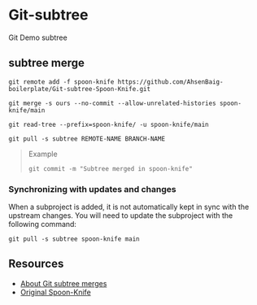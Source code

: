 # Git-subtree
Git Demo subtree
## subtree merge
``` 
git remote add -f spoon-knife https://github.com/AhsenBaig-boilerplate/Git-subtree-Spoon-Knife.git
```

```
git merge -s ours --no-commit --allow-unrelated-histories spoon-knife/main
```

```
git read-tree --prefix=spoon-knife/ -u spoon-knife/main
```

```
git pull -s subtree REMOTE-NAME BRANCH-NAME
```

>Example
>```
>git commit -m "Subtree merged in spoon-knife"
>```

### Synchronizing with updates and changes
When a subproject is added, it is not automatically kept in sync with the upstream changes. You will need to update the subproject with the following command:

```
git pull -s subtree spoon-knife main
```

## Resources
- [About Git subtree merges](https://docs.github.com/en/get-started/using-git/about-git-subtree-merges)
- [Original Spoon-Knife](https://github.com/octocat/Spoon-Knife.git)
